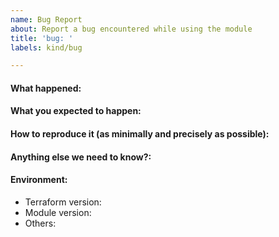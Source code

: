 ```yaml
---
name: Bug Report
about: Report a bug encountered while using the module
title: 'bug: '
labels: kind/bug

---
```


<!--
Please use this template while reporting a bug and provide as much info as possible.
Thanks!
-->

#### What happened:

#### What you expected to happen:

#### How to reproduce it (as minimally and precisely as possible):

#### Anything else we need to know?:

#### Environment:
- Terraform version:
- Module version:
- Others:
